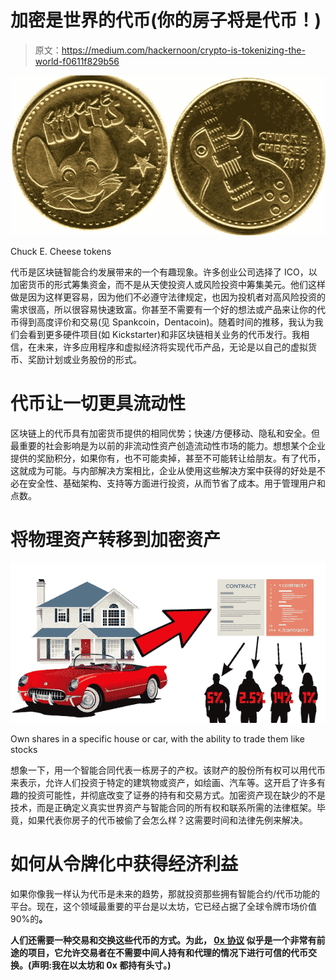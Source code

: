 # 加密是世界的代币(你的房子将是代币！)

> 原文：<https://medium.com/hackernoon/crypto-is-tokenizing-the-world-f0611f829b56>

![](img/9835bbc44f1dff9401c042a3170bd615.png)

Chuck E. Cheese tokens

代币是区块链智能合约发展带来的一个有趣现象。许多创业公司选择了 ICO，以加密货币的形式筹集资金，而不是从天使投资人或风险投资中筹集美元。他们这样做是因为这样更容易，因为他们不必遵守法律规定，也因为投机者对高风险投资的需求很高，所以很容易快速致富。你甚至不需要有一个好的想法或产品来让你的代币得到高度评价和交易(见 Spankcoin，Dentacoin)。随着时间的推移，我认为我们会看到更多硬件项目(如 Kickstarter)和非区块链相关业务的代币发行。我相信，在未来，许多应用程序和虚拟经济将实现代币产品，无论是以自己的虚拟货币、奖励计划或业务股份的形式。

# 代币让一切更具流动性

区块链上的代币具有加密货币提供的相同优势；快速/方便移动、隐私和安全。但最重要的社会影响是为以前的非流动性资产创造流动性市场的能力。想想某个企业提供的奖励积分，如果你有，也不可能卖掉，甚至不可能转让给朋友。有了代币，这就成为可能。与内部解决方案相比，企业从使用这些解决方案中获得的好处是不必在安全性、基础架构、支持等方面进行投资，从而节省了成本。用于管理用户和点数。

# 将物理资产转移到加密资产

![](img/27ff38697af00b04900cc1710d046b35.png)

Own shares in a specific house or car, with the ability to trade them like stocks

想象一下，用一个智能合同代表一栋房子的产权。该财产的股份所有权可以用代币来表示，允许人们投资于特定的建筑物或资产，如绘画、汽车等。这开启了许多有趣的投资可能性，并彻底改变了证券的持有和交易方式。加密资产现在缺少的不是技术，而是正确定义真实世界资产与智能合同的所有权和联系所需的法律框架。毕竟，如果代表你房子的代币被偷了会怎么样？这需要时间和法律先例来解决。

# 如何从令牌化中获得经济利益

如果你像我一样认为代币是未来的趋势，那就投资那些拥有智能合约/代币功能的平台。现在，这个领域最重要的平台是以太坊，它已经占据了全球令牌市场价值 90%的[](http://www.trustnodes.com/2018/01/13/ethereum-tokens-now-account-90-market-share-70-billion)**。**

**人们还需要一种交易和交换这些代币的方式。为此， [**0x 协议**](http://0xproject.com) 似乎是一个非常有前途的项目，它允许交易者在不需要中间人持有和代理的情况下进行可信的代币交换。(声明:我在以太坊和 0x 都持有头寸。)**